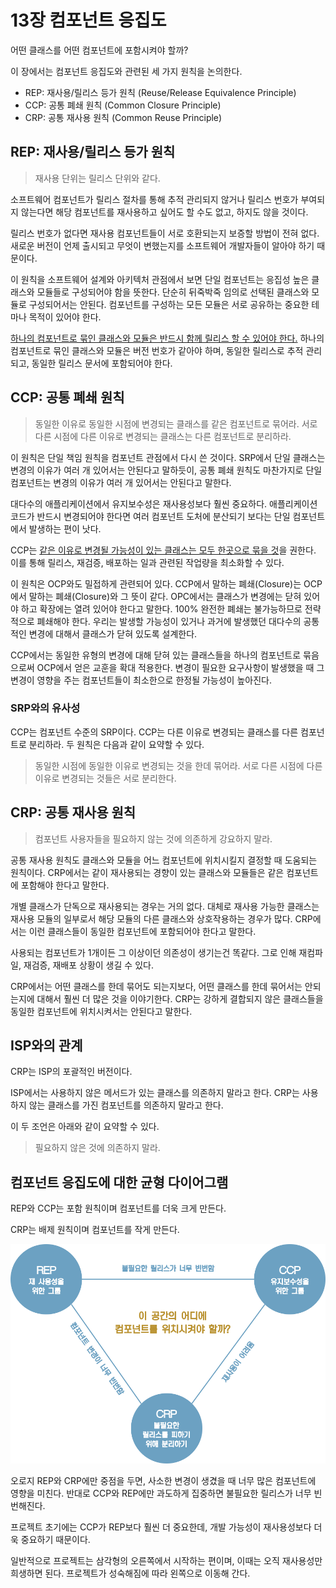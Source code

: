 # 13장 컴포넌트 응집도

어떤 클래스를 어떤 컴포넌트에 포함시켜야 할까?

이 장에서는 컴포넌트 응집도와 관련된 세 가지 원칙을 논의한다.

* REP: 재사용/릴리스 등가 원칙 (Reuse/Release Equivalence Principle)
* CCP: 공통 폐쇄 원칙 (Common Closure Principle)
* CRP: 공통 재사용 원칙 (Common Reuse Principle)



## REP: 재사용/릴리스 등가 원칙

> 재사용 단위는 릴리스 단위와 같다.

소프트웨어 컴포넌트가 릴리스 절차를 통해 추적 관리되지 않거나 릴리스 번호가 부여되지 않는다면 해당 컴포넌트를 재사용하고 싶어도 할 수도 없고, 하지도 않을 것이다.

릴리스 번호가 없다면 재사용 컴포넌트들이 서로 호환되는지 보증할 방법이 전혀 없다. 새로운 버전이 언제 출시되고 무엇이 변했는지를 소프트웨어 개발자들이 알아야 하기 때문이다.

이 원칙을 소프트웨어 설계와 아키텍처 관점에서 보면 단일 컴포넌트는 응집성 높은 클래스와 모듈들로 구성되어야 함을 뜻한다. 단순히 뒤죽박죽 임의로 선택된 클래스와 모듈로 구성되어서는 안된다. 컴포넌트를 구성하는 모든 모듈은 서로 공유하는 중요한 테마나 목적이 있어야 한다.

<u>하나의 컴포넌트로 묶인 클래스와 모듈은 반드시 함께 릴리스 할 수 있어야 한다.</u> 하나의 컴포넌트로 묶인 클래스와 모듈은 버전 번호가 같아야 하며, 동일한 릴리스로 추적 관리되고, 동일한 릴리스 문서에 포함되어야 한다.



## CCP: 공통 폐쇄 원칙

> 동일한 이유로 동일한 시점에 변경되는 클래스를 같은 컴포넌트로 묶어라. 서로 다른 시점에 다른 이유로 변경되는 클래스는 다른 컴포넌트로 분리하라.

이 원칙은 단일 책임 원칙을 컴포넌트 관점에서 다시 쓴 것이다. SRP에서 단일 클래스는 변경의 이유가 여러 개 있어서는 안된다고 말하듯이, 공통 폐쇄 원칙도 마찬가지로 단일 컴포넌트는 변경의 이유가 여러 개 있어서는 안된다고 말한다.

대다수의 애플리케이션에서 유지보수성은 재사용성보다 훨씬 중요하다. 애플리케이션 코드가 반드시 변경되어야 한다면 여러 컴포넌트 도처에 분산되기 보다는 단일 컴포넌트에서  발생하는 편이 낫다.

CCP는 <u>같은 이유로 변경될 가능성이 있는 클래스는 모두 한곳으로 묶을 것</u>을 권한다. 이를 통해 릴리스, 재검증, 배포하는 일과 관련된 작업량을 최소화할 수 있다.

이 원칙은 OCP와도 밀접하게 관련되어 있다. CCP에서 말하는 폐쇄(Closure)는 OCP에서 말하는 폐쇄(Closure)와 그 뜻이 같다. OPC에서는 클래스가 변경에는 닫혀 있어야 하고 확장에는 열려 있어야 한다고 말한다. 100% 완전한 폐쇄는 불가능하므로 전략적으로 폐쇄해야 한다. 우리는 발생할 가능성이 있거나 과거에 발생했던 대다수의 공통적인 변경에 대해서 클래스가 닫혀 있도록 설계한다.

CCP에서는 동일한 유형의 변경에 대해 닫혀 있는 클래스들을 하나의 컴포넌트로 묶음으로써 OCP에서 얻은 교훈을 확대 적용한다. 변경이 필요한 요구사항이 발생했을 때 그 변경이 영향을 주는 컴포넌트들이 최소한으로 한정될 가능성이 높아진다.



### SRP와의 유사성

CCP는 컴포넌트 수준의 SRP이다. CCP는 다른 이유로 변경되는 클래스를 다른 컴포넌트로 분리하라. 두 원칙은 다음과 같이 요약할 수 있다.

> 동일한 시점에 동일한 이유로 변경되는 것을 한데 묶어라. 서로 다른 시점에 다른 이유로 변경되는 것들은 서로 분리한다.



## CRP: 공통 재사용 원칙

> 컴포넌트 사용자들을 필요하지 않는 것에 의존하게 강요하지 말라.

공통 재사용 원칙도 클래스와 모듈을 어느 컴포넌트에 위치시킬지 결정할 때 도움되는 원칙이다. CRP에서는 같이 재사용되는 경향이 있는 클래스와 모듈들은 같은 컴포넌트에 포함해야 한다고 말한다.

개별 클래스가 단독으로 재사용되는 경우는 거의 없다. 대체로 재사용 가능한 클래스는 재사용 모듈의 일부로서 해당 모듈의 다른 클래스와 상호작용하는 경우가 많다. CRP에서는 이런 클래스들이 동일한 컴포넌트에 포함되어야 한다고 말한다. 

사용되는 컴포넌트가 1개이든 그 이상이던 의존성이 생기는건 똑같다. 그로 인해 재컴파일, 재검증, 재배포 상황이 생길 수 있다.

CRP에서는 어떤 클래스를 한데 묶어도 되는지보다, 어떤 클래스를 한데 묶어서는 안되는지에 대해서 훨씬 더 많은 것을 이야기한다. CRP는 강하게 결합되지 않은 클래스들을 동일한 컴포넌트에 위치시켜서는 안된다고 말한다.



## ISP와의 관계

CRP는 ISP의 포괄적인 버전이다.

ISP에서는 사용하지 않은 메서드가 있는 클래스를 의존하지 말라고 한다. CRP는 사용하지 않는 클래스를 가진 컴포넌트를 의존하지 말라고 한다.

이 두 조언은 아래와 같이 요약할 수 있다.

> 필요하지 않은 것에 의존하지 말라.



## 컴포넌트 응집도에 대한 균형 다이어그램

REP와 CCP는 포함 원칙이며 컴포넌트를 더욱 크게 만든다.

CRP는 배제 원칙이며 컴포넌트를 작게 만든다.



<img src="chapter-13.assets/image-20201218072418788.png" alt="image-20201218072418788" style="zoom:67%;" />



오로지 REP와 CRP에만 중점을 두면, 사소한 변경이 생겼을 때 너무 많은 컴포넌트에 영향을 미친다. 반대로 CCP와 REP에만 과도하게 집중하면 불필요한 릴리스가 너무 빈번해진다.

프로젝트 초기에는 CCP가 REP보다 훨씬 더 중요한데, 개발 가능성이 재사용성보다 더욱 중요하기 때문이다.

일반적으로 프로젝트는 삼각형의 오른쪽에서 시작하는 편이며, 이때는 오직 재사용성만 희생하면 된다. 프로젝트가 성숙해짐에 따라 왼쪽으로 이동해 간다.




